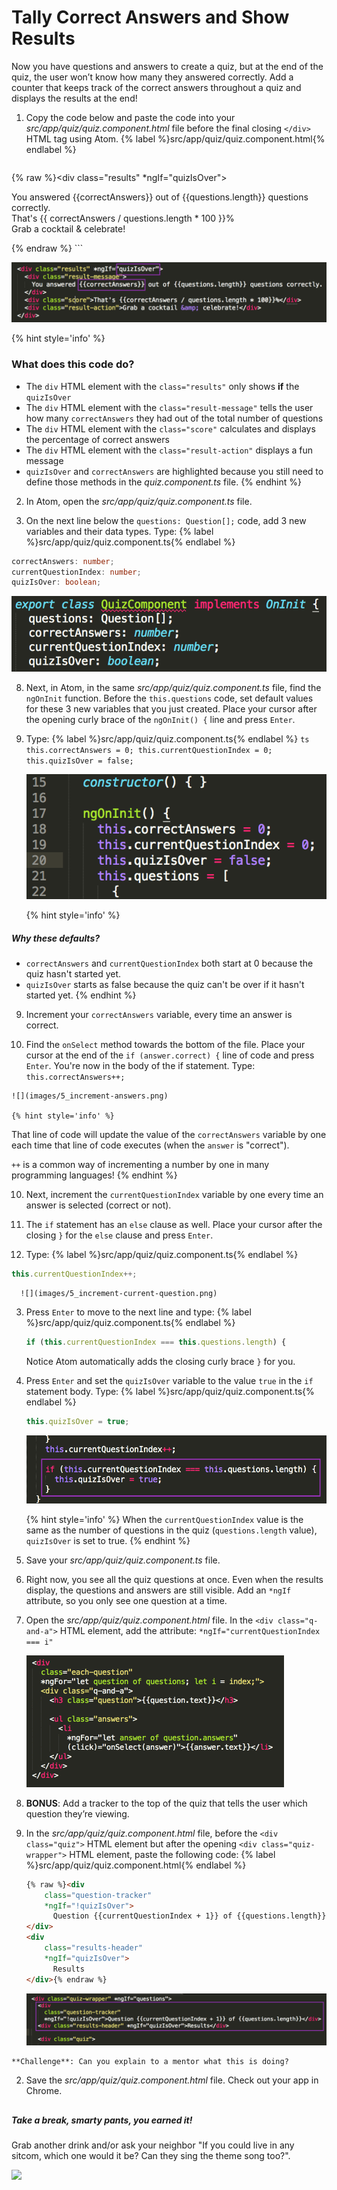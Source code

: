 # Tally Correct Answers and Show Results

Now you have questions and answers to create a quiz, but at the end of the quiz, the user won’t know how many they answered correctly. Add a counter that keeps track of the correct answers throughout a quiz and displays the results at the end!

1. Copy the code below and paste the code into your _src/app/quiz/quiz.component.html_ file before the final closing `</div>` HTML tag using Atom.
   {% label %}src/app/quiz/quiz.component.html{% endlabel %}
   ```html
  {% raw %}<div class="results" *ngIf="quizIsOver">
     <div class="result-message">
       You answered {{correctAnswers}} out of {{questions.length}} questions correctly.
     </div>
     <div class="score">That's {{ correctAnswers / questions.length * 100 }}%</div>
     <div class="result-action">Grab a cocktail &amp; celebrate!</div>
  </div>{% endraw %}
  ```

  ![](images/5_calculation-template.png)

  {% hint style='info' %}
### What does this code do?
  - The `div` HTML element with the `class="results"` only shows **if** the `quizIsOver`
  - The `div` HTML element with the `class="result-message"` tells the user how many `correctAnswers` they had out of the total number of questions
  - The `div` HTML element with the `class="score"` calculates and displays the percentage of correct answers
  - The `div` HTML element with the `class="result-action"` displays a fun message
  - `quizIsOver` and `correctAnswers` are highlighted because you still need to define those methods in the _quiz.component.ts_ file.
  {% endhint %}

2. In Atom, open the _src/app/quiz/quiz.component.ts_ file.

3. On the next line below the `questions: Question[];` code, add 3 new variables and their data types. Type: 
   {% label %}src/app/quiz/quiz.component.ts{% endlabel %}
  ```ts
  correctAnswers: number;
  currentQuestionIndex: number;
  quizIsOver: boolean;
  ```

  ![](images/5_data-variables.png)

8. Next, in Atom, in the same _src/app/quiz/quiz.component.ts_ file, find the `ngOnInit` function. Before the `this.questions` code, set default values for these 3 new variables that you just created. Place your cursor after the opening curly brace of the `ngOnInit() {` line and press `Enter`.

  1. Type: 
    {% label %}src/app/quiz/quiz.component.ts{% endlabel %}
    ```ts
    this.correctAnswers = 0;
    this.currentQuestionIndex = 0;
    this.quizIsOver = false;
    ```

      ![](images/5_data-variables-initialized.png)

      {% hint style='info' %}
##### Why these defaults?
  - `correctAnswers` and `currentQuestionIndex` both start at 0 because the quiz hasn't started yet.
  - `quizIsOver` starts as false because the quiz can't be over if it hasn't started yet.
      {% endhint %}

9. Increment your `correctAnswers` variable, every time an answer is correct.

  1. Find the `onSelect` method towards the bottom of the file. Place your cursor at the end of the `if (answer.correct) {` line of code and press `Enter`.  You're now in the body of the if statement. Type: `this.correctAnswers++;`

    ![](images/5_increment-answers.png)

    {% hint style='info' %}
That line of code will update the value of the `correctAnswers` variable by one each time that line of code executes (when the `answer` is "correct").

`++` is a common way of incrementing a number by one in many programming languages!
    {% endhint %}

10. Next, increment the `currentQuestionIndex` variable by one every time an answer is selected (correct or not).

  1. The `if` statement has an `else` clause as well. Place your cursor after the closing `}` for the `else` clause and press `Enter`.  

  2. Type: 
  {% label %}src/app/quiz/quiz.component.ts{% endlabel %}
  ```ts
  this.currentQuestionIndex++;
  ```
      ![](images/5_increment-current-question.png)

  3.  Press `Enter` to move to the next line and type:
      {% label %}src/app/quiz/quiz.component.ts{% endlabel %}
      ```ts
      if (this.currentQuestionIndex === this.questions.length) {
      ```

      Notice Atom automatically adds the closing curly brace `}` for you.

  4. Press `Enter` and set the `quizIsOver` variable to the value `true` in the `if` statement body.  Type: 
     {% label %}src/app/quiz/quiz.component.ts{% endlabel %}
     ```ts
     this.quizIsOver = true;
     ```

      ![](images/5_quiz-over.png)

      {% hint style='info' %}
When the `currentQuestionIndex` value is the same as the number of questions in the quiz (`questions.length` value), `quizIsOver` is set to true.
    {% endhint %}

  5. Save your _src/app/quiz/quiz.component.ts_ file.

11.  Right now, you see all the quiz questions at once. Even when the results display, the questions and answers are still visible. Add an `*ngIf` attribute, so you only see one question at a time.

  1.  Open the _src/app/quiz/quiz.component.html_ file. In the `<div class="q-and-a">` HTML element, add the attribute: `*ngIf="currentQuestionIndex === i"`

      ![](images/5_current-question-index.gif)

12.  **BONUS**: Add a tracker to the top of the quiz that tells the user which question they’re viewing.

  1. In the _src/app/quiz/quiz.component.html_ file, before the `<div class="quiz">` HTML element but after the opening `<div class="quiz-wrapper">` HTML element, paste the following code:
      {% label %}src/app/quiz/quiz.component.html{% endlabel %}
      ```html
      {% raw %}<div
          class="question-tracker"
          *ngIf="!quizIsOver">
            Question {{currentQuestionIndex + 1}} of {{questions.length}}
      </div>
      <div
          class="results-header"
          *ngIf="quizIsOver">
            Results
      </div>{% endraw %}
      ```

      ![](images/5_question-tracker.png)

    **Challenge**: Can you explain to a mentor what this is doing?
2. Save the _src/app/quiz/quiz.component.html_ file. Check out your app in Chrome.

<!-- Trick markdown to give a little extra space -->    
## 
##### Take a break, smarty pants, you earned it! 
Grab another drink and/or ask your neighbor "If you could live in any sitcom, which one would it be? Can they sing the theme song too?".

![](https://media.giphy.com/media/3o7TKBbkeuhqszIhuE/giphy.gif)

